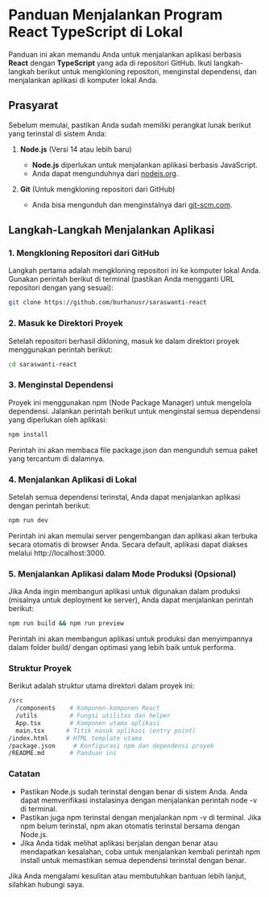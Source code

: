 # Panduan Menjalankan Program React TypeScript di Lokal

Panduan ini akan memandu Anda untuk menjalankan aplikasi berbasis **React** dengan **TypeScript** yang ada di repositori GitHub. Ikuti langkah-langkah berikut untuk mengkloning repositori, menginstal dependensi, dan menjalankan aplikasi di komputer lokal Anda.

## Prasyarat

Sebelum memulai, pastikan Anda sudah memiliki perangkat lunak berikut yang terinstal di sistem Anda:

1. **Node.js** (Versi 14 atau lebih baru)

   - **Node.js** diperlukan untuk menjalankan aplikasi berbasis JavaScript.
   - Anda dapat mengunduhnya dari [nodejs.org](https://nodejs.org/).

2. **Git** (Untuk mengkloning repositori dari GitHub)
   - Anda bisa mengunduh dan menginstalnya dari [git-scm.com](https://git-scm.com/).

## Langkah-Langkah Menjalankan Aplikasi

### 1. Mengkloning Repositori dari GitHub

Langkah pertama adalah mengkloning repositori ini ke komputer lokal Anda. Gunakan perintah berikut di terminal (pastikan Anda mengganti URL repositori dengan yang sesuai):

```bash
git clone https://github.com/burhanusr/saraswanti-react
```

### 2. Masuk ke Direktori Proyek

Setelah repositori berhasil dikloning, masuk ke dalam direktori proyek menggunakan perintah berikut:

```bash
cd saraswanti-react
```

### 3. Menginstal Dependensi

Proyek ini menggunakan npm (Node Package Manager) untuk mengelola dependensi. Jalankan perintah berikut untuk menginstal semua dependensi yang diperlukan oleh aplikasi:

```bash
npm install
```

Perintah ini akan membaca file package.json dan mengunduh semua paket yang tercantum di dalamnya.

### 4. Menjalankan Aplikasi di Lokal

Setelah semua dependensi terinstal, Anda dapat menjalankan aplikasi dengan perintah berikut:

```bash
npm run dev
```

Perintah ini akan memulai server pengembangan dan aplikasi akan terbuka secara otomatis di browser Anda. Secara default, aplikasi dapat diakses melalui http://localhost:3000.

### 5. Menjalankan Aplikasi dalam Mode Produksi (Opsional)

Jika Anda ingin membangun aplikasi untuk digunakan dalam produksi (misalnya untuk deployment ke server), Anda dapat menjalankan perintah berikut:

```bash
npm run build && npm run preview
```

Perintah ini akan membangun aplikasi untuk produksi dan menyimpannya dalam folder build/ dengan optimasi yang lebih baik untuk performa.

### Struktur Proyek

Berikut adalah struktur utama direktori dalam proyek ini:

```bash
/src
  /components    # Komponen-komponen React
  /utils         # Fungsi utilitas dan helper
  App.tsx        # Komponen utama aplikasi
  main.tsx      # Titik masuk aplikasi (entry point)
/index.html     # HTML template utama
/package.json     # Konfigurasi npm dan dependensi proyek
/README.md       # Panduan ini
```

### Catatan

- Pastikan Node.js sudah terinstal dengan benar di sistem Anda. Anda dapat memverifikasi instalasinya dengan menjalankan perintah node -v di terminal.
- Pastikan juga npm terinstal dengan menjalankan npm -v di terminal. Jika npm belum terinstal, npm akan otomatis terinstal bersama dengan Node.js.
- Jika Anda tidak melihat aplikasi berjalan dengan benar atau mendapatkan kesalahan, coba untuk menjalankan kembali perintah npm install untuk memastikan semua dependensi terinstal dengan benar.

Jika Anda mengalami kesulitan atau membutuhkan bantuan lebih lanjut, silahkan hubungi saya.
